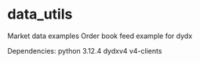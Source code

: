 # data_utils
Market data examples 
Order book feed example for dydx

Dependencies: 
python 3.12.4
dydxv4 v4-clients
